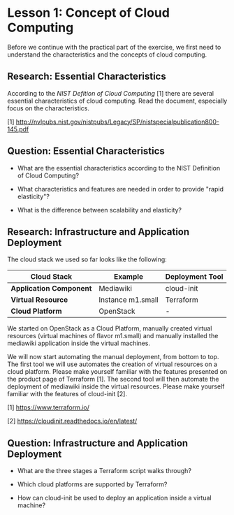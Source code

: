 # Lesson 1: Concept of Cloud Computing

Before we continue with the practical part of the exercise, we first need to
understand the characteristics and the concepts of cloud computing.

## Research: Essential Characteristics

According to the *NIST Defition of Cloud Computing* [1] there are several essential characteristics of cloud computing.
Read the document, especially focus on the characteristics.

[1] http://nvlpubs.nist.gov/nistpubs/Legacy/SP/nistspecialpublication800-145.pdf

## Question: Essential Characteristics

 - What are the essential characteristics according to the NIST Definition of Cloud Computing?

 - What characteristics and features are needed in order to provide "rapid elasticity"?

 - What is the difference between scalability and elasticity?

## Research: Infrastructure and Application Deployment

The cloud stack we used so far looks like the following:

| Cloud Stack | Example | Deployment Tool | 
| --- | --- | --- |
| **Application Component** | Mediawiki | cloud-init |
| **Virtual Resource** | Instance m1.small | Terraform |
| **Cloud Platform** | OpenStack | - |

We started on OpenStack as a Cloud Platform, manually created virtual resources (virtual machines of flavor m1.small) and manually installed the mediawiki application inside the virtual machines.

We will now start automating the manual deployment, from bottom to top. The first tool we will use automates the creation of virtual resources on a cloud platform. Please make yourself familiar with the features presented on the product page of Terraform [1]. The second tool will then automate the deployment of mediawiki inside the virtual resources. Please make yourself familiar with the features of cloud-init [2].

[1] https://www.terraform.io/

[2] https://cloudinit.readthedocs.io/en/latest/

## Question: Infrastructure and Application Deployment

 - What are the three stages a Terraform script walks through?

 - Which cloud platforms are supported by Terraform?

 - How can cloud-init be used to deploy an application inside a virtual machine?
